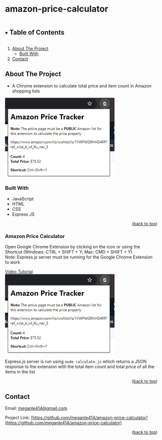 # amazon-price-calculator
<!-- TABLE OF CONTENTS -->
<details open="open">
  <summary><h2 style="display: inline-block">Table of Contents</h2></summary>
  <ol>
    <li>
      <a href="#about-the-project">About The Project</a>
      <ul>
        <li><a href="#built-with">Built With</a></li>
      </ul>
    </li>
    <li><a href="#contact">Contact</a></li>
  </ol>
</details>

<!-- ABOUT THE PROJECT -->
## About The Project

* A Chrome extension to calculate total price and item count in Amazon shopping lists

<img src="images/extension.png">

### Built With

* JavaScript
* HTML
* CSS
* Express JS

<p align="right">(<a href="#readme-top">back to top</a>)</p>

### Amazon Price Calculator

Open Google Chrome Extension by clicking on the icon or using the Shortcut (Windows: CTRL + SHIFT + Y; Mac: CMD + SHIFT + Y)<br>
Note: Express.js server must be running for the Google Chrome Extension to work

[Video Tutorial](https://github.com/meganle414/amazon-price-calculator/assets/66089268/4a0f473f-7d8e-41b9-8b03-6f02205cd12c)<br>
![Screenshot](https://github.com/meganle414/amazon-price-calculator/blob/main/images/extension.png?raw=true)

Express.js server is run using
```node calculate.js```
which returns a JSON response to the extension with the total item count and total price of all the items in the list

<p align="right">(<a href="#readme-top">back to top</a>)</p>

<!-- CONTACT -->
## Contact

Email: meganle414@gmail.com

Project Link: [https://github.com/meganle414/amazon-price-calculator](https://github.com/meganle414/amazon-price-calculator)

[linkedin-url]: https://linkedin.com/in/meganle414/

<p align="right">(<a href="#readme-top">back to top</a>)</p>